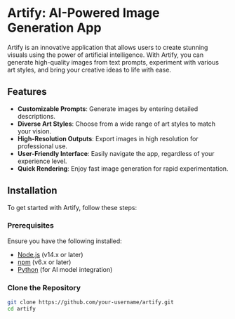 # Artify: AI-Powered Image Generation App

Artify is an innovative application that allows users to create stunning visuals using the power of artificial intelligence. With Artify, you can generate high-quality images from text prompts, experiment with various art styles, and bring your creative ideas to life with ease.

## Features

- **Customizable Prompts**: Generate images by entering detailed descriptions.
- **Diverse Art Styles**: Choose from a wide range of art styles to match your vision.
- **High-Resolution Outputs**: Export images in high resolution for professional use.
- **User-Friendly Interface**: Easily navigate the app, regardless of your experience level.
- **Quick Rendering**: Enjoy fast image generation for rapid experimentation.

## Installation

To get started with Artify, follow these steps:

### Prerequisites

Ensure you have the following installed:

- [Node.js](https://nodejs.org/) (v14.x or later)
- [npm](https://www.npmjs.com/) (v6.x or later)
- [Python](https://www.python.org/) (for AI model integration)

### Clone the Repository

```bash
git clone https://github.com/your-username/artify.git
cd artify

